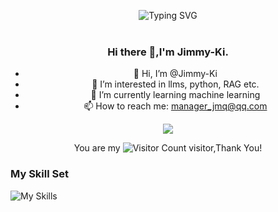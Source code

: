 <div align="center">

![Typing SVG](https://readme-typing-svg.herokuapp.com?font=Handlee&center=true&vCenter=true&width=500&height=60&lines=Learn+as+if+you+will+live+forever%2C+live+as+if+you+will+die+tomorrow.)



<img src="https://cdn.jsdelivr.net/gh/eryajf/tu@main/img/image_20240420_214408.gif"
width="800"  height="3">


### Hi there 👋,I'm Jimmy-Ki.

- 👋 Hi, I’m @Jimmy-Ki
- 👀 I’m interested in llms, python, RAG etc.
- 🌱 I’m currently learning machine learning
- 📫 How to reach me: manager_jmq@qq.com


![](https://github-readme-stats.vercel.app/api?username=Jimmy-Ki&show_icons=true&theme=transparent)

You are my ![Visitor Count](https://profile-counter.glitch.me/Jimmy-Ki/count.svg) visitor,Thank You!

</div>

### My Skill Set

![My Skills](https://skillicons.dev/icons?i=github,githubactions,bash,md,vim,go,linux,docker,kubernetes,elasticsearch,git,gitlab,mongodb,mysql,redis,nginx,vscode,obsidian,wordpress&theme=dark)

<!---
Jimmy-Ki/Jimmy-Ki is a ✨ special ✨ repository because its `README.md` (this file) appears on your GitHub profile.
You can click the Preview link to take a look at your changes.
--->
